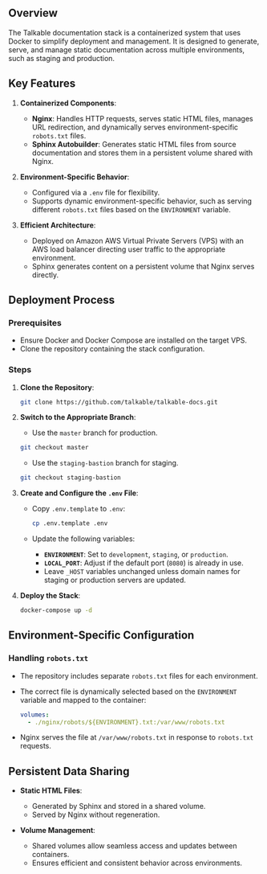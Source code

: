 ## Overview

The Talkable documentation stack is a containerized system that uses Docker to simplify deployment and management. It is designed to generate, serve, and manage static documentation across multiple environments, such as staging and production.

## Key Features

1. **Containerized Components**:
   
   - **Nginx**: Handles HTTP requests, serves static HTML files, manages URL redirection, and dynamically serves environment-specific `robots.txt` files.
   - **Sphinx Autobuilder**: Generates static HTML files from source documentation and stores them in a persistent volume shared with Nginx.

2. **Environment-Specific Behavior**:
   
   - Configured via a `.env` file for flexibility.
   - Supports dynamic environment-specific behavior, such as serving different `robots.txt` files based on the `ENVIRONMENT` variable.

3. **Efficient Architecture**:
   
   - Deployed on Amazon AWS Virtual Private Servers (VPS) with an AWS load balancer directing user traffic to the appropriate environment.
   - Sphinx generates content on a persistent volume that Nginx serves directly.

## Deployment Process

### Prerequisites

- Ensure Docker and Docker Compose are installed on the target VPS.
- Clone the repository containing the stack configuration.

### Steps

1. **Clone the Repository**:
   
   ```bash
   git clone https://github.com/talkable/talkable-docs.git
   ```

2. **Switch to the Appropriate Branch**:
   
   - Use the `master` branch for production.
   
   ```bash
   git checkout master
   ```
   
   - Use the `staging-bastion` branch for staging.
   
   ```bash
   git checkout staging-bastion
   ```

3. **Create and Configure the `.env` File**:
   
   - Copy `.env.template` to `.env`:
   
     ```bash
     cp .env.template .env
     ```
   - Update the following variables:
     - **`ENVIRONMENT`**: Set to `development`, `staging`, or `production`.
     - **`LOCAL_PORT`**: Adjust if the default port (`8080`) is already in use.
     - Leave `_HOST` variables unchanged unless domain names for staging or production servers are updated.

4. **Deploy the Stack**:
   
   ```bash
   docker-compose up -d
   ```

## Environment-Specific Configuration

### Handling `robots.txt`

- The repository includes separate `robots.txt` files for each environment.
- The correct file is dynamically selected based on the `ENVIRONMENT` variable and mapped to the container:
  
  ```yaml
  volumes:
    - ./nginx/robots/${ENVIRONMENT}.txt:/var/www/robots.txt
  ```

- Nginx serves the file at `/var/www/robots.txt` in response to `robots.txt` requests.

## Persistent Data Sharing

- **Static HTML Files**:
  - Generated by Sphinx and stored in a shared volume.
  - Served by Nginx without regeneration.

- **Volume Management**:
  - Shared volumes allow seamless access and updates between containers.
  - Ensures efficient and consistent behavior across environments.
